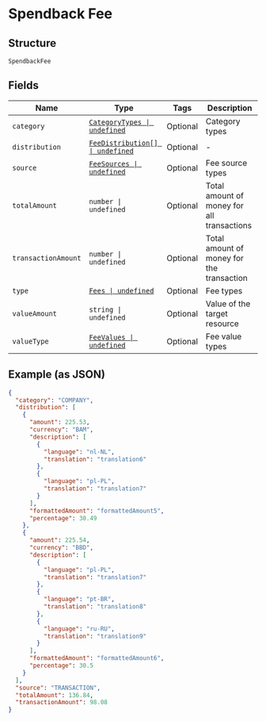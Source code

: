 
# Spendback Fee

## Structure

`SpendbackFee`

## Fields

| Name | Type | Tags | Description |
|  --- | --- | --- | --- |
| `category` | [`CategoryTypes \| undefined`](../../doc/models/category-types.md) | Optional | Category types |
| `distribution` | [`FeeDistribution[] \| undefined`](../../doc/models/fee-distribution.md) | Optional | - |
| `source` | [`FeeSources \| undefined`](../../doc/models/fee-sources.md) | Optional | Fee source types |
| `totalAmount` | `number \| undefined` | Optional | Total amount of money for all transactions |
| `transactionAmount` | `number \| undefined` | Optional | Total amount of money for the transaction |
| `type` | [`Fees \| undefined`](../../doc/models/fees.md) | Optional | Fee types |
| `valueAmount` | `string \| undefined` | Optional | Value of the target resource |
| `valueType` | [`FeeValues \| undefined`](../../doc/models/fee-values.md) | Optional | Fee value types |

## Example (as JSON)

```json
{
  "category": "COMPANY",
  "distribution": [
    {
      "amount": 225.53,
      "currency": "BAM",
      "description": [
        {
          "language": "nl-NL",
          "translation": "translation6"
        },
        {
          "language": "pl-PL",
          "translation": "translation7"
        }
      ],
      "formattedAmount": "formattedAmount5",
      "percentage": 30.49
    },
    {
      "amount": 225.54,
      "currency": "BBD",
      "description": [
        {
          "language": "pl-PL",
          "translation": "translation7"
        },
        {
          "language": "pt-BR",
          "translation": "translation8"
        },
        {
          "language": "ru-RU",
          "translation": "translation9"
        }
      ],
      "formattedAmount": "formattedAmount6",
      "percentage": 30.5
    }
  ],
  "source": "TRANSACTION",
  "totalAmount": 136.84,
  "transactionAmount": 98.08
}
```

